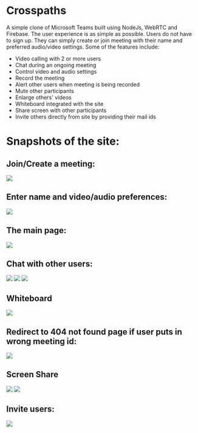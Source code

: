 # Crosspaths
A simple clone of Microsoft Teams built using NodeJs, WebRTC and Firebase. The user experience is as simple as possible. Users do not have to sign up. They can simply create or join meeting with their name and preferred audio/video settings. Some of the features include:
- Video calling with 2 or more users
- Chat during an ongoing meeting 
- Control video and audio settings
- Record the meeting
- Alert other users when meeting is being recorded
- Mute other participants
- Enlarge others' videos
- Whiteboard integrated with the site
- Share screen with other participants
- Invite others directly from site by providing their mail ids

# Snapshots of the site:
## Join/Create a meeting:
<img src='/screenshots/ss1.png'/>

## Enter name and video/audio preferences:
<img src='/screenshots/ss2.png'/>

## The main page: 
<img src='/screenshots/ss3.png'/>

## Chat with other users:
<img src='/screenshots/ss4.png'/>

<img src='/screenshots/ss5.png'/>
<img src='/screenshots/ss6.png'/>

## Whiteboard
<img src='/screenshots/ss7.png'/>

## Redirect to 404 not found page if user puts in wrong meeting id:
<img src='/screenshots/ss8.png'/>

## Screen Share
<img src='/screenshots/ss9.png'/>
<img src='/screenshots/ss10.png'/>

## Invite users:
<img src='/screenshots/ss11.png'/>
